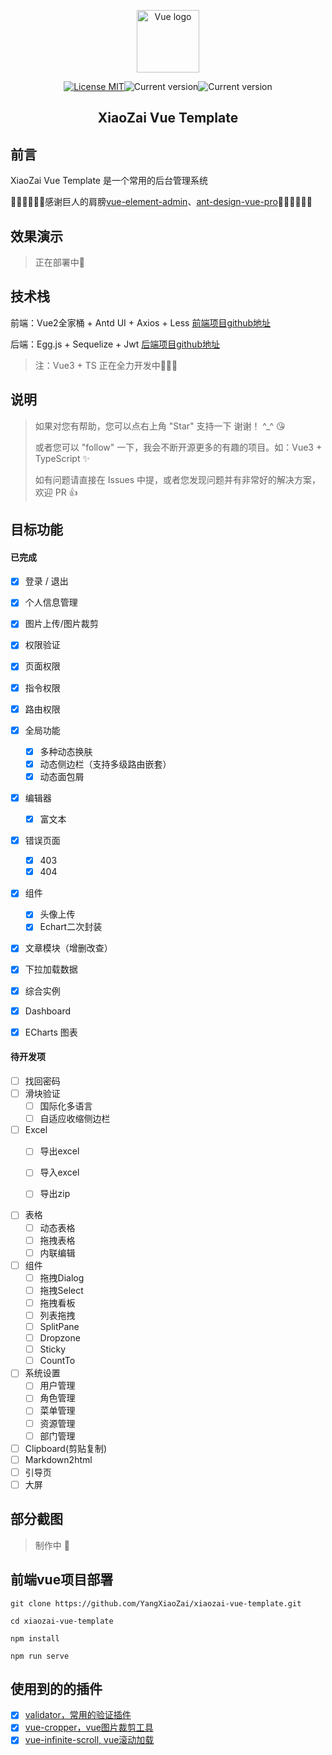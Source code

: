<p align="center"><a href="https://beehive.imfdj.top" target="_blank"><img width="100" src="https://cn.vuejs.org/images/logo.svg" alt="Vue logo"></a></p>

<p align="center"><a href="https://choosealicense.com/licenses/mit/"><img alt="License MIT" src="https://img.shields.io/badge/licence-MIT-blue.svg?style=flat-square"></a><img alt="Current version" src="https://img.shields.io/badge/build-passing-brightgreen"><img alt="Current version" src="https://img.shields.io/badge/version-1.0.0-brightgreen"></p>

<h2 align="center">XiaoZai Vue Template</h2>

## 前言

XiaoZai Vue Template 是一个常用的后台管理系统

👏🏻👏🏻👏🏻感谢巨人的肩膀<a href="https://github.com/PanJiaChen/vue-element-admin" target="_blank">vue-element-admin</a>、<a href="https://github.com/vueComponent/ant-design-vue-pro" target="_blank">ant-design-vue-pro</a>👏🏻👏🏻👏🏻

## 效果演示

> 正在部署中🏡

## 技术栈

前端：Vue2全家桶 + Antd UI + Axios + Less <a href="https://github.com/YangXiaoZai/xiaozai-vue-template" target="_blank">前端项目github地址</a>

后端：Egg.js + Sequelize + Jwt <a href="https://github.com/YangXiaoZai/xiaozai-egg-template" target="_blank">后端项目github地址</a>

> 注：Vue3 + TS 正在全力开发中💪💪💪

## 说明

> 如果对您有帮助，您可以点右上角 "Star" 支持一下 谢谢！ ^_^  😘
>
> 或者您可以 "follow" 一下，我会不断开源更多的有趣的项目。如：Vue3 + TypeScript ✨
>
> 如有问题请直接在 Issues 中提，或者您发现问题并有非常好的解决方案，欢迎 PR 👍

## 目标功能

#### 已完成
- [x] 登录 / 退出
- [x] 个人信息管理
- [x] 图片上传/图片裁剪

- [x]  权限验证
  - [x] 页面权限
  - [x] 指令权限
  - [x] 路由权限 
  
- [x] 全局功能
  - [x] 多种动态换肤
  - [x] 动态侧边栏（支持多级路由嵌套）
  - [x] 动态面包屑

- [x] 编辑器
  - [x] 富文本

- [x] 错误页面
  - [x] 403
  - [x] 404

- [x] 组件
  - [x] 头像上传
  - [x] Echart二次封装 

- [x] 文章模块（增删改查）
- [x] 下拉加载数据

- [x] 综合实例
- [x] Dashboard
- [x] ECharts 图表


#### 待开发项
- [ ] 找回密码
- [ ] 滑块验证
  - [ ] 国际化多语言
  - [ ] 自适应收缩侧边栏

- [ ] Excel
  - [ ] 导出excel
  - [ ] 导入excel
  - [ ] 导出zip


- [ ] 表格
  - [ ] 动态表格
  - [ ] 拖拽表格
  - [ ] 内联编辑
- [ ] 组件
  - [ ] 拖拽Dialog
  - [ ] 拖拽Select
  - [ ] 拖拽看板
  - [ ] 列表拖拽
  - [ ] SplitPane
  - [ ] Dropzone
  - [ ] Sticky
  - [ ] CountTo

- [ ] 系统设置
  - [ ] 用户管理
  - [ ] 角色管理
  - [ ] 菜单管理
  - [ ] 资源管理
  - [ ] 部门管理

- [ ] Clipboard(剪贴复制)
- [ ] Markdown2html
- [ ] 引导页
- [ ] 大屏
## 部分截图

> 制作中 🎨

## 前端vue项目部署

```
git clone https://github.com/YangXiaoZai/xiaozai-vue-template.git

cd xiaozai-vue-template

npm install

npm run serve

```

## 使用到的的插件

- [x] [validator，常用的验证插件](https://github.com/validatorjs/validator.js)
- [x] [vue-cropper，vue图片裁剪工具](https://github.com/xyxiao001/vue-cropper)
- [x] [vue-infinite-scroll, vue滚动加载](https://github.com/ElemeFE/vue-infinite-scroll)
